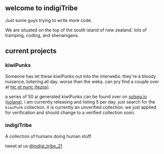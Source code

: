 ## welcome to indigiTribe

Just some guys trying to write more code. 

We are situated on the top of the south island of new zealand. lots of tramping, coding, and shenanigans.

## current projects

### kiwiPunks

Someone has let these kiwiPunks out into the interwebs. they're a bloody nuisance, loitering all day. worse than the weka. can pry find a couple over at [hic et nunc (tezos)](https://www.hicetnunc.xyz/i.t.21). 

a series of 50 ai generated kiwiPunks can be found over on [solsea.io (solana)](https://solsea.io/collection/61864981cdef9384eb9c0a50). i am currently releasing and listing 5 per day. just search for the ```kiwiPunk``` collection. it is currently an unverified collection. we just applied for verification and should change to a verified collection soon. 

### indigiTribe

A collection of humans doing human stuff.


tweet at us [@indigi_tribe_21](@https://twitter.com/indigi_tribe_21)

